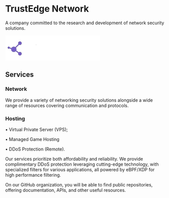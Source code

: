 # TrustEdge Network
A company committed to the research and development of network security solutions.

![logo](https://github.com/TrustEdge-Network/.github/blob/main/profile/public/logo.png?raw=true)

## Services

### Network
We provide a variety of networking security solutions alongside a wide range of resources covering communication and protocols.

### Hosting
• Virtual Private Server (VPS);

• Managed Game Hosting

• DDoS Protection (Remote).

Our services prioritize both affordability and reliability. We provide complimentary DDoS protection leveraging cutting-edge technology, with specialized filters for various applications, all powered by eBPF/XDP for high performance filtering.

On our GitHub organization, you will be able to find public repositories, offering documentation, APIs, and other useful resources.
